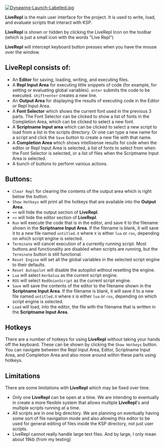 [![Dynawing-Launch-Labelled.jpg](https://i.postimg.cc/5N92LpCd/Dynawing-Launch-Labelled.jpg)](https://postimg.cc/Lh7SMtDN)

**LiveRepl** is the main user interface for the project. It is used to write, load, and evaluate scripts that interact with KSP.

**LiveRepl** is shown or hidden by clicking the LiveRepl Icon on the toolbar (which is just a small icon with the words "Live Repl")

**LiveRepl** will intercept keyboard button presses when you have the mouse over the window.

## **LiveRepl** consists of:
- An **Editor** for saving, loading, writing, and executing files.
- A **Repl Input Area** for executing little snippets of code (for example, for setting or evaluating global variables). `enter` submits the code to be executed. `shift+enter` creates a new line.
- An **Output Area** for displaying the results of executing code in the Editor or Repl Input Area.
- A **Font Selector** which shows the current font used in the previous 3 parts. The Font Selector can be clicked to show a list of fonts in the Completion Area, which can be clicked to select a new font.
- A **Scriptname Input area** which can be clicked to select a new script to load from a list in the scripts directory. Or one can type a new name for a script and click the `Save` button to create a new file with that name.
- A **Completion Area** which shows intellisense results for code when the editor or Repl Input Area is selected, a list of fonts to select from when the Font Selector is selected, or a list of files when the Scriptname Input Area is selected.
- A bunch of buttons to perform various actions.

## Buttons:
- `Clear Repl` for clearing the contents of the output area which is right below the button.
- `Show Hotkeys` will print all the hotkeys that are available into the **Output Area**.
- `<<` will hide the output section of **LiveRepl**.
- `>>` will hide the editor section of **LiveRepl**.
- `Run` will execute the code that is in the editor, and save it to the filename shown in the **Scriptname Input Area**. If the filename is blank, it will save it to a new file named `untitled.X` where `X` is either `lua` or `ros`, depending on which script engine is selected.
- `Terminate` will cancel execution of a currently running script. Most buttons and functionality are disabled when scripts are running, but the `Terminate` button is still functional.
- `Reset Engine` will set all the global variables in the selected script engine to their defaults.
- `Reset Autopilot` will disable the autopilot without resetting the engine.
- `Lua` will select `Kerbalua` as the current script engine.
- `ROS` will select `RedOnionScript` as the current script engine.
- `Save` will save the contents of the editor to the filename shown in the **Scriptname Input Area**. If the filename is blank, it will save it to a new file named `untitled.X` where `X` is either `lua` or `ros`, depending on which script engine is selected.
- `Load` will load, into the editor, the file with the filename that is written in the **Scriptname Input Area**.

## Hotkeys
There are a number of hotkeys for using **LiveRepl** without taking your hands off the keyboard. These can be shown by clicking the `Show Hotkeys` button. You can navigate between the Repl Input Area, Editor, Scriptname Input Area, and Completion Area and also move around within these parts using hotkeys.

## Limitations
There are some limitations with **LiveRepl** which may be fixed over time.
- Only one **LiveRepl** can be open at a time. We are intending to eventually in create a more flexible system that allows multiple **LiveRepl**'s and multiple scripts running at a time.
- All scripts are in one big directory. We are planning on eventually having some sort of file navigation mode and also allowing this editor to be used for general editing of files inside the KSP directory, not just user scripts.
- LiveRepl cannot really handle large text files. And by large, I only mean about 19kb (from my testing)
